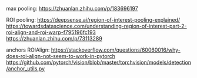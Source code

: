 max pooling:
	https://zhuanlan.zhihu.com/p/183696197

ROI pooling:
	https://deepsense.ai/region-of-interest-pooling-explained/
	https://towardsdatascience.com/understanding-region-of-interest-part-2-roi-align-and-roi-warp-f795196fc193
	https://zhuanlan.zhihu.com/p/73113289
	
anchors ROIAlign:
	https://stackoverflow.com/questions/60060016/why-does-roi-align-not-seem-to-work-in-pytorch
	https://github.com/pytorch/vision/blob/master/torchvision/models/detection/anchor_utils.py
